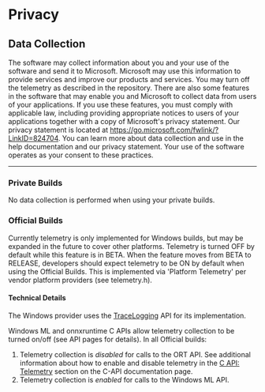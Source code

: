 # Privacy

## Data Collection
The software may collect information about you and your use of the software and send it to Microsoft. Microsoft may use this information to provide services and improve our products and services. You may turn off the telemetry as described in the repository. There are also some features in the software that may enable you and Microsoft to collect data from users of your applications. If you use these features, you must comply with applicable law, including providing appropriate notices to users of your applications together with a copy of Microsoft's privacy statement. Our privacy statement is located at https://go.microsoft.com/fwlink/?LinkID=824704. You can learn more about data collection and use in the help documentation and our privacy statement. Your use of the software operates as your consent to these practices.

***

### Private Builds
No data collection is performed when using your private builds.

### Official Builds
Currently telemetry is only implemented for Windows builds, but may be expanded in the future to cover other platforms. Telemetry is turned OFF by default while this feature is in BETA. When the feature moves from BETA to RELEASE, developers should expect telemetry to be ON by default when using the Official Builds. This is implemented via 'Platform Telemetry' per vendor platform providers (see telemetry.h).

#### Technical Details
The Windows provider uses the [TraceLogging](https://docs.microsoft.com/en-us/windows/win32/tracelogging/trace-logging-about) API for its implementation.

Windows ML and onnxruntime C APIs allow telemetry collection to be turned on/off (see API pages for details).
In all Official builds:
1. Telemetry collection is *disabled* for calls to the ORT API. See additional information about how to enable and disable telemetry in the [C API: Telemetry](./C_API.md#telemetry) section on the C-API documentation page.
2. Telemetry collection is *enabled* for calls to the Windows ML API.
